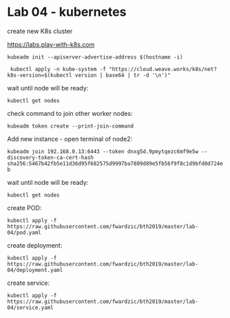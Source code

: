 # Lab 04 - kubernetes

create new K8s cluster

https://labs.play-with-k8s.com

`kubeadm init --apiserver-advertise-address $(hostname -i)`

` kubectl apply -n kube-system -f "https://cloud.weave.works/k8s/net?k8s-version=$(kubectl version | base64 | tr -d '\n')"`

wait until node will be ready:

`kubectl get nodes`

check command to join other worker nodes:

`kubeadm token create --print-join-command`

Add new instance - open terminal of node2:

`kubeadm join 192.168.0.13:6443 --token dnxg5d.9pmytqezc6mf9e5w --discovery-token-ca-cert-hash sha256:5467b42fb5e11d36d95f682575d9997ba7809d89e5fb56f9f8c1d9bfd0d724eb`

wait until node will be ready:

`kubectl get nodes`

create POD:

`kubectl apply -f https://raw.githubusercontent.com/fwardzic/bth2019/master/lab-04/pod.yaml`

create deployment:

`kubectl apply -f https://raw.githubusercontent.com/fwardzic/bth2019/master/lab-04/deployment.yaml`

create service:

`kubectl apply -f https://raw.githubusercontent.com/fwardzic/bth2019/master/lab-04/service.yaml`